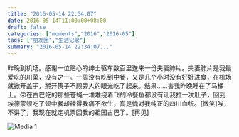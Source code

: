 ```yaml
---
title: "2016-05-14 22:34:07"
date: 2016-05-14T11:00:00+08:00
draft: false
categories: ["moments","2016","2016-05"]
tags: ["朋友圈","生活记录"]
summary: "2016-05-14 22:34:07..."
---
```


昨晚到机场。感谢一位贴心的绅士驱车数百里送来一份夫妻肺片。夫妻肺片是我最爱吃的川菜，没有之一。一周没有吃到中餐，又是几个小时没有好好进食，在机场就掀开盖子，掰开筷子不顾旁人的眼光吃了起来。结果……害我昨晚睡在了马桶上。🙃在古巴吃的那些苍蝇一堆堆绕着飞的冷餐鱼都没有让我拉一次肚子，回到埃德蒙顿吃了顿中餐却辣得我痛不欲生，真是愧对我纯正的四川血统。[微笑]唉，不讲了，我现在就定机票回我的祖国古巴了。[再见]

![Media 1](/Moments/photos/2016-05-14/201605142234070.jpg)

